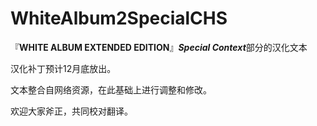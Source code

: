# WhiteAlbum2SpecialCHS
『**WHITE ALBUM EXTENDED EDITION**』***Special Context***部分的汉化文本

汉化补丁预计12月底放出。

文本整合自网络资源，在此基础上进行调整和修改。

欢迎大家斧正，共同校对翻译。
